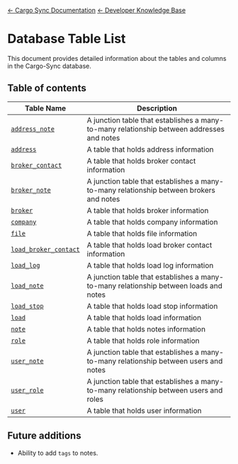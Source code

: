 [← Cargo Sync Documentation](../../../readme.md) [← Developer Knowledge Base](../readme.md)

# Database Table List

This document provides detailed information about the tables and columns in the Cargo-Sync database.

## Table of contents

|Table Name|Description|
|-|-|
|[`address_note`](./tables/address-note-table.md)|A junction table that establishes a many-to-many relationship between addresses and notes|
|[`address`](./tables/address-table.md)|A table that holds address information|
|[`broker_contact`](./tables/broker-contact-table.md)|A table that holds broker contact information|
|[`broker_note`](./tables/broker-note-table.md)|A junction table that establishes a many-to-many relationship between brokers and notes|
|[`broker`](./tables/broker-table.md)|A table that holds broker information|
|[`company`](./tables/company-table.md)|A table that holds company information|
|[`file`](./tables/file-table.md)|A table that holds file information|
|[`load_broker_contact`](./tables/load-broker-contact-table.md)|A table that holds load broker contact information|
|[`load_log`](./tables/load-log-table.md)|A table that holds load log information|
|[`load_note`](./tables/load-note-table.md)|A junction table that establishes a many-to-many relationship between loads and notes|
|[`load_stop`](./tables/load-stop-table.md)|A table that holds load stop information|
|[`load`](./tables/load-table.md)|A table that holds load information|
|[`note`](./tables/note-table.md)|A table that holds notes information|
|[`role`](./tables/role-table.md)|A table that holds role information|
|[`user_note`](./tables/user-note-table.md.md)|A junction table that establishes a many-to-many relationship between users and notes
|[`user_role`](./tables/user-role-table.md)|A junction table that establishes a many-to-many relationship between users and roles|
|[`user`](./tables/user-table.md)|A table that holds user information|


## Future additions
- Ability to add `tags` to notes.
